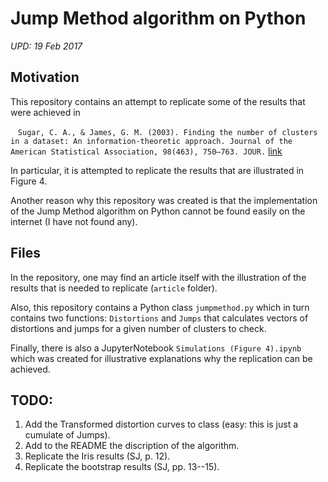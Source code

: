 # Jump Method algorithm on Python
*UPD: 19 Feb 2017*

## Motivation
This repository contains an attempt to replicate some of the results that were achieved in

    `Sugar, C. A., & James, G. M. (2003). Finding the number of clusters in a dataset: An information-theoretic approach. Journal of the American Statistical Association, 98(463), 750–763. JOUR.`
[link](http://www-bcf.usc.edu/~gareth/research/ratedist.pdf)

In particular, it is attempted to replicate the results that are illustrated in Figure 4.

Another reason why this repository was created is that the implementation of the Jump Method algorithm on Python cannot be found easily on the internet (I have not found any).

## Files
In the repository, one may find an article itself with the illustration of the results that is needed to replicate (`article` folder).

Also, this repository contains a Python class `jumpmethod.py` which in turn contains two functions: `Distortions` and `Jumps` that calculates vectors of distortions and jumps for a given number of clusters to check.

Finally, there is also a JupyterNotebook `Simulations (Figure 4).ipynb` which was created for illustrative explanations why the replication can be achieved.

## TODO:
1. Add the Transformed distortion curves to class (easy: this is just a cumulate of Jumps).
2. Add to the README the discription of the algorithm.
3. Replicate the Iris results (SJ, p. 12).
4. Replicate the bootstrap results (SJ, pp. 13--15).
